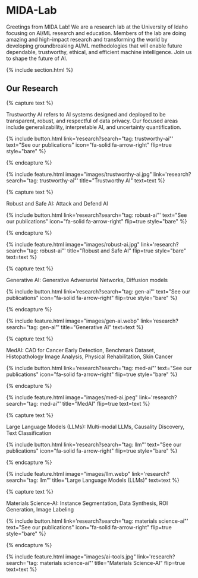 ---
---

# MIDA-Lab

Greetings from MIDA Lab! We are a research lab at the University of Idaho focusing on AI/ML research and education. Members of the lab are doing amazing and high-impact research and transforming the world by developing groundbreaking AI/ML methodologies that will enable future dependable, trustworthy, ethical, and efficient machine intelligence. Join us to shape the future of AI.

{% include section.html %}

## Our Research

{% capture text %}

Trustworthy AI refers to AI systems designed and deployed to be transparent, robust, and respectful of data privacy. Our focused areas include generalizability, interpretable AI, and uncertainty quantification.

{%
  include button.html
  link='research?search="tag: trustworthy-ai"'
  text="See our publications"
  icon="fa-solid fa-arrow-right"
  flip=true
  style="bare"
%}

{% endcapture %}

{%
  include feature.html
  image="images/trustworthy-ai.jpg"
  link='research?search="tag: trustworthy-ai"'
  title="Trustworthy AI"
  text=text
%}





{% capture text %}

Robust and Safe AI: Attack and Defend AI

{%
  include button.html
  link='research?search="tag: robust-ai"'
  text="See our publications"
  icon="fa-solid fa-arrow-right"
  flip=true
  style="bare"
%}

{% endcapture %}

{%
  include feature.html
  image="images/robust-ai.jpg"
  link='research?search="tag: robust-ai"'
  title="Robust and Safe AI"
  flip=true
  style="bare"
  text=text
%}





{% capture text %}

Generative AI: Generative Adversarial Networks, Diffusion models

{%
  include button.html
  link='research?search="tag: gen-ai"'
  text="See our publications"
  icon="fa-solid fa-arrow-right"
  flip=true
  style="bare"
%}

{% endcapture %}

{%
  include feature.html
  image="images/gen-ai.webp"
  link='research?search="tag: gen-ai"'
  title="Generative AI"
  text=text
%}





{% capture text %}

MedAI: CAD for Cancer Early Detection, Benchmark Dataset, Histopathology Image Analysis, Physical Rehabilitation, Skin Cancer 

{%
  include button.html
  link='research?search="tag: med-ai"'
  text="See our publications"
  icon="fa-solid fa-arrow-right"
  flip=true
  style="bare"
%}

{% endcapture %}

{%
  include feature.html
  image="images/med-ai.jpeg"
  link='research?search="tag: med-ai"'
  title="MedAI"
  flip=true
  text=text
%}





{% capture text %}

Large Language Models (LLMs): Multi-modal LLMs, Causality Discovery, Text Classification

{%
  include button.html
  link='research?search="tag: llm"'
  text="See our publications"
  icon="fa-solid fa-arrow-right"
  flip=true
  style="bare"
%}

{% endcapture %}

{%
  include feature.html
  image="images/llm.webp"
  link='research?search="tag: llm"'
  title="Large Language Models (LLMs)"
  text=text
%}





{% capture text %}

Materials Science-AI: Instance Segmentation, Data Synthesis, ROI Generation, Image Labeling

{%
  include button.html
  link='research?search="tag: materials science-ai"'
  text="See our publications"
  icon="fa-solid fa-arrow-right"
  flip=true
  style="bare"
%}

{% endcapture %}

{%
  include feature.html
  image="images/ai-tools.jpg"
  link='research?search="tag: materials science-ai"'
  title="Materials Science-AI"
  flip=true
  text=text
%}
